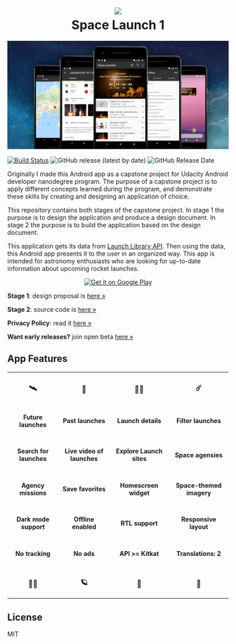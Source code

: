 <h1 align='center'><img src='https://raw.githubusercontent.com/nkrusch/SpaceLaunchOne/master/SpaceLaunchOne/app/src/main/res/mipmap-xxhdpi/ic_launcher_round.png' width="84"><br/>Space Launch 1</h1>

<img src="feature.png" alt="app feature" />

[![Build Status](https://travis-ci.com/nkrusch/SpaceLaunchOne.svg?branch=master)](https://travis-ci.com/nkrusch/SpaceLaunchOne)
![GitHub release (latest by date)](https://img.shields.io/github/v/release/nkrusch/SpaceLaunchOne)
![GitHub Release Date](https://img.shields.io/github/release-date/nkrusch/SpaceLaunchOne)

Originally I made this Android app as a capstone project for Udacity Android developer nanodegree program. The purpose of a capstone project is to apply different concepts learned during the program, and demonstrate these skills by creating and designing an application of choice. 

This repository contains both stages of the capstone project. In stage 1 the purpose is to design the application and produce a design document. In stage 2 the purpose is to build the application based on the design document. 

This application gets its data from [Launch Library API](https://ll.thespacedevs.com/2.0.0/swagger/). Then using the data, this Android app presents it to the user in an organized way. This app is intended for astronomy enthusiasts who are looking for up-to-date information about upcoming rocket launches.

<p align="center">
<a href='https://play.google.com/store/apps/details?id=io.github.nkrusch.spacelaunchone&utm_source=github&utm_campaign=github&pcampaignid=MKT-Other-global-all-co-prtnr-py-PartBadge-Mar2515-1'><img alt='Get it on Google Play' height="72" src='https://play.google.com/intl/en_us/badges/images/generic/en_badge_web_generic.png'/></a>
</p>

**Stage 1**: design proposal is [here &raquo;](https://github.com/nkrusch/SpaceLaunchOne/tree/master/docs/Capstone_Stage1.pdf)

**Stage 2**: source code is [here &raquo;](https://github.com/nkrusch/SpaceLaunchOne/tree/master/SpaceLaunchOne)

**Privacy Policy**: read it [here &raquo;](https://github.com/nkrusch/SpaceLaunchOne/blob/master/docs/privacy_policy.md)

**Want early releases?** join open beta [here &raquo;](https://play.google.com/apps/testing/io.github.nkrusch.spacelaunchone)

## App Features

<table width="100%">
  <tbody>
  <tr>  
    <td width="228px"><h3 align="center">🛰️</h3></td>
    <td width="228px"><h3 align="center">🚀</h3></td>
    <td width="228px"><h3 align="center">👩‍🚀</h3></td>
    <td width="228px"><h3 align="center">☄️</h3></td>
  </tr>
  <tr>
    <td><h4 align="center">Future launches</h4></td>
    <td><h4 align="center">Past launches</h4></td>
    <td><h4 align="center">Launch details</h4></td>
    <td><h4 align="center">Filter launches</h4></td>
  </tr>
  <tr>
    <td><h4 align="center">Search for launches</h4></td>
    <td><h4 align="center">Live video of launches</h4></td>
    <td><h4 align="center">Explore Launch sites</h4></td>
    <td><h4 align="center">Space agensies</h4></td>
  </tr>
  <tr>  
    <td><h4 align="center">Agency missions</h4></td>
    <td><h4 align="center">Save favorites</h4></td>
    <td><h4 align="center">Homescreen widget</h4></td>
    <td><h4 align="center">Space-themed imagery</h4></td> 
  </tr>
  <tr>  
    <td><h4 align="center">Dark mode support</h4></td>
    <td><h4 align="center">Offline enabled</h4></td>
    <td><h4 align="center">RTL support</h4></td>
    <td><h4 align="center">Responsive layout</h4></td> 
  </tr>
  <tr>  
    <td><h4 align="center">No tracking</h4></td>
    <td><h4 align="center">No ads</h4></td>
    <td><h4 align="center">API >= Kitkat</h4></td>
    <td><h4 align="center">Translations: 2</h4></td> 
  </tr>
  <tr>  
    <td><h3 align="center">👨‍🚀</h3></td>
    <td><h3 align="center">🪐</h3></td>
    <td><h3 align="center">📡</h3></td>
    <td><h3 align="center">🔭</h3></td> 
  </tr>
  </tbody>
</table>

## License 

MIT
